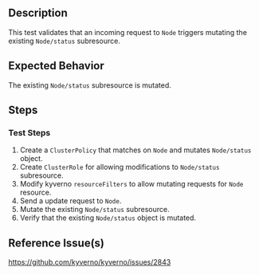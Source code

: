 ## Description

This test validates that an incoming request to `Node` triggers mutating the existing `Node/status` subresource.

## Expected Behavior

The existing `Node/status` subresource is mutated.

## Steps

### Test Steps

1. Create a `ClusterPolicy` that matches on `Node` and mutates `Node/status` object.
2. Create `ClusterRole` for allowing modifications to `Node/status` subresource.
3. Modify kyverno `resourceFilters` to allow mutating requests for `Node` resource.
4. Send a update request to `Node`.
5. Mutate the existing `Node/status` subresource.
6. Verify that the existing `Node/status` object is mutated.

## Reference Issue(s)

https://github.com/kyverno/kyverno/issues/2843

